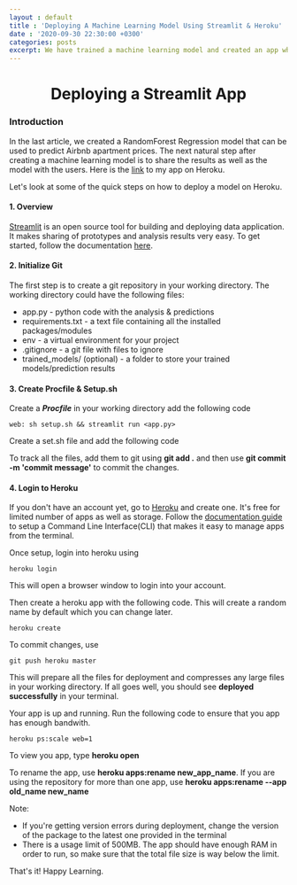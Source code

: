 ```yaml
---
layout : default
title : 'Deploying A Machine Learning Model Using Streamlit & Heroku'
date : '2020-09-30 22:30:00 +0300'
categories: posts
excerpt: We have trained a machine learning model and created an app where everyone can play around with the data and make a few predictions with it. How do we make this app available on the web? In this article I look at how a streamlit app can be deployed on Heroku.
---
```

# <center>Deploying a Streamlit App</center>

### Introduction
In the last article, we created a RandomForest Regression model that can be used to predict Airbnb apartment prices. The next natural step after creating a machine learning model is to share the results as well as the model with the users. Here is the [link](https://rf-price-prediction.herokuapp.com/) to my app on Heroku.

Let's look at some of the quick steps on how to deploy a model on Heroku.

#### 1. Overview
[Streamlit](https://www.streamlit.io/) is an open source tool for building and deploying data application. It makes sharing of prototypes and analysis results very easy. To get started, follow the documentation [here](https://docs.streamlit.io/en/stable/).

#### 2. Initialize Git
The first step is to create a git repository in your working directory. The working directory could have the following files:
- app.py - python code with the analysis & predictions
- requirements.txt - a text file containing all the installed packages/modules
- env - a virtual environment for your project
- .gitignore - a git file with files to ignore
- trained_models/ (optional) - a folder to store your trained models/prediction results

#### 3. Create Procfile & Setup.sh
Create a ***Procfile*** in your working directory add the following code

```
web: sh setup.sh && streamlit run <app.py>
```

Create a set.sh file and add the following code
<script src="https://gist.github.com/wkirui/f89a96b027e71b992dcb5e59e61eb98f.js"></script>

To track all the files, add them to git using **git add .** and then use **git commit -m 'commit message'** to commit the changes.

#### 4. Login to Heroku
If you don't have an account yet, go to [Heroku](https://dashboard.heroku.com/) and create one. It's free for limited number of apps as well as storage.
Follow the [documentation guide](https://devcenter.heroku.com/articles/heroku-cli) to setup a Command Line Interface(CLI) that makes it easy to manage apps from the terminal.

Once setup, login into heroku using

```
heroku login
```
This will open a browser window to login into your account.

Then create a heroku app with the following code. This will create a random name by default which you can change later.
```
heroku create
```
To commit changes, use
```
git push heroku master
```
This will prepare all the files for deployment and compresses any large files in your working directory. If all goes well, you should see **deployed successfully** in your terminal.

Your app is up and running. Run the following code  to ensure that you app has enough bandwith.

```
heroku ps:scale web=1
```
To view you app, type **heroku open**

To rename the app, use **heroku apps:rename new_app_name**. If you are using the repository for more than one app, use **heroku apps:rename --app old_name new_name**

Note:
- If you're getting version errors during deployment, change the version of the package to the latest one provided in the terminal
- There is a usage limit of 500MB. The app should have enough RAM in order to run, so make sure that the total file size is way below the limit.

That's it! Happy Learning.